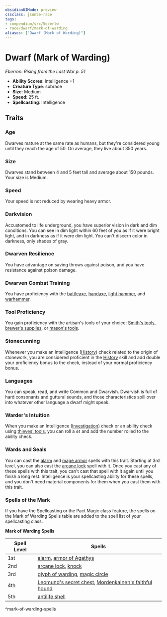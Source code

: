 ```yaml
---
obsidianUIMode: preview
cssclass: json5e-race
tags:
- compendium/src/5e/erlw
- race/dwarf/mark-of-warding
aliases: ["Dwarf (Mark of Warding)"]
---
```


# Dwarf (Mark of Warding)
*Eberron: Rising from the Last War p. 51*

- **Ability Scores**: Intelligence +1
- **Creature Type**: subrace
- **Size**: Medium
- **Speed**: 25 ft.
- **Spellcasting**: Intelligence


## Traits

### Age

Dwarves mature at the same rate as humans, but they're considered young until they reach the age of 50. On average, they live about 350 years.

### Size

Dwarves stand between 4 and 5 feet tall and average about 150 pounds. Your size is Medium.

### Speed

Your speed is not reduced by wearing heavy armor.

### Darkvision

Accustomed to life underground, you have superior vision in dark and dim conditions. You can see in dim light within 60 feet of you as if it were bright light, and in darkness as if it were dim light. You can't discern color in darkness, only shades of gray.

### Dwarven Resilience

You have advantage on saving throws against poison, and you have resistance against poison damage.

### Dwarven Combat Training

You have proficiency with the [battleaxe](battleaxe.md#), [handaxe](handaxe.md#), [light hammer](light-hammer.md#), and [warhammer](warhammer.md#).

### Tool Proficiency

You gain proficiency with the artisan's tools of your choice: [Smith's tools](smiths-tools.md#), [brewer's supplies](brewers-supplies.md#), or [mason's tools](masons-tools.md#).

### Stonecunning

Whenever you make an Intelligence ([History](../../Rules%20&%20Options/5e%20Rules/skills.md##History)) check related to the origin of stonework, you are considered proficient in the [History](../../Rules%20&%20Options/5e%20Rules/skills.md##History) skill and add double your proficiency bonus to the check, instead of your normal proficiency bonus.

### Languages

You can speak, read, and write Common and Dwarvish. Dwarvish is full of hard consonants and guttural sounds, and those characteristics spill over into whatever other language a dwarf might speak.

### Warder's Intuition

When you make an Intelligence ([Investigation](../../Rules%20&%20Options/5e%20Rules/skills.md##Investigation)) check or an ability check using [thieves' tools](thieves-tools.md#), you can roll a `d4` and add the number rolled to the ability check.

### Wards and Seals

You can cast the [alarm](../spells/alarm.md#) and [mage armor](../spells/mage-armor.md#) spells with this trait. Starting at 3rd level, you can also cast the [arcane lock](../spells/arcane-lock.md#) spell with it. Once you cast any of these spells with this trait, you can't cast that spell with it again until you finish a long rest. Intelligence is your spellcasting ability for these spells, and you don't need material components for them when you cast them with this trait.

### Spells of the Mark

If you have the Spellcasting or the Pact Magic class feature, the spells on the Mark of Warding Spells table are added to the spell list of your spellcasting class.

**Mark of Warding Spells**

| Spell Level | Spells |
|-------------|--------|
| 1st | [alarm](../spells/alarm.md#.md#), [armor of Agathys](../spells/armor-of-agathys.md#) |
| 2nd | [arcane lock](../spells/arcane-lock.md#.md#), [knock](../spells/knock.md#) |
| 3rd | [glyph of warding](../spells/glyph-of-warding.md#), [magic circle](../spells/magic-circle.md#) |
| 4th | [Leomund's secret chest](../spells/leomunds-secret-chest.md#), [Mordenkainen's faithful hound](../spells/mordenkainens-faithful-hound.md#) |
| 5th | [antilife shell](../spells/antilife-shell.md#) |
^mark-of-warding-spells